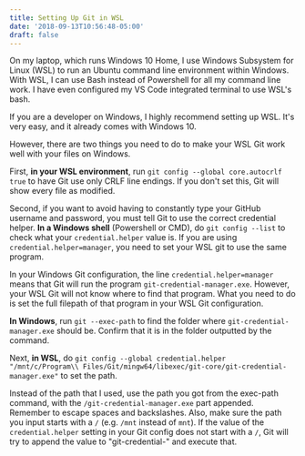 ```yaml
---
title: Setting Up Git in WSL
date: '2018-09-13T10:56:48-05:00'
draft: false
---
```

On my laptop, which runs Windows 10 Home, I use Windows Subsystem for Linux (WSL) to run an Ubuntu command line environment within Windows. With WSL, I can use Bash instead of Powershell for all my command line work. I have even configured my VS Code integrated terminal to use WSL's bash.

If you are a developer on Windows, I highly recommend setting up WSL. It's very easy, and it already comes with Windows 10.

However, there are two things you need to do to make your WSL Git work well with your files on Windows.

First, **in your WSL environment**, run `git config --global core.autocrlf true` to have Git use only CRLF line endings. If you don't set this, Git will show every file as modified.

Second, if you want to avoid having to constantly type your GitHub username and password, you must tell Git to use the correct credential helper. **In a Windows shell** (Powershell or CMD), do `git config --list` to check what your `credential.helper` value is. If you are using `credential.helper=manager`, you need to set your WSL git to use the same program.

In your Windows Git configuration, the line `credential.helper=manager` means that Git will run the program `git-credential-manager.exe`. However, your WSL Git will not know where to find that program. What you need to do is set the full filepath of that program in your WSL Git configuration.

**In Windows**, run `git --exec-path` to find the folder where `git-credential-manager.exe` should be. Confirm that it is in the folder outputted by the command.

Next, **in WSL**, do `git config --global credential.helper "/mnt/c/Program\\ Files/Git/mingw64/libexec/git-core/git-credential-manager.exe"` to set the path.

Instead of the path that I used, use the path you got from the exec-path command, with the `/git-credential-manager.exe` part appended. Remember to escape spaces and backslashes. Also, make sure the path you input starts with a `/` (e.g. `/mnt` instead of `mnt`). If the value of the `credential.helper` setting in your Git config does not start with a `/`, Git will try to append the value to "git-credential-" and execute that.


